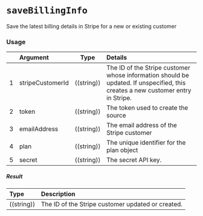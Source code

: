 # `saveBillingInfo`

Save the latest billing details in Stripe for a new or existing customer

### Usage

|    |    Argument    | Type        | Details        |
|---|:--------------------|-------------------|:-----------------------------------|
| 1 | stripeCustomerId    | ((string))    | The ID of the Stripe customer whose information should be updated. If unspecified, this creates a new customer entry in Stripe.
| 2 | token        | ((string))    | The token used to create the source
| 3 | emailAddress    | ((string))    | The email address of the Stripe customer
| 4 | plan        | ((string))    | The unique identifier for the plan object
| 5 | secret        | ((string))    | The secret API key.

##### Result

| Type                | Description      |
|:--------------------|:-----------------|
| ((string))     | The ID of the Stripe customer updated or created.